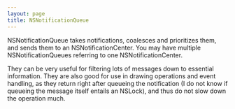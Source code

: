 ```yaml
---
layout: page
title: NSNotificationQueue
---
```


NSNotificationQueue takes notifications, coalesces and prioritizes them, and sends them to an NSNotificationCenter. You may have multiple NSNotificationQueues referring to one NSNotificationCenter.

They can be very useful for filtering lots of messages down to essential information. They are also good for use in drawing operations and event handling, as they return right after queueing the notification (I do not know if queueing the message itself entails an NSLock), and thus do not slow down the operation much.

